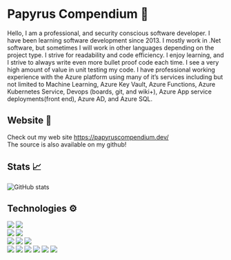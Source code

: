 # Papyrus Compendium 👋
Hello, I am a professional, and security conscious software developer. I have been learning software development since 2013. I mostly work in .Net software, but sometimes I will work in other languages depending on the project type. I strive for readability and code efficiency. I enjoy learning, and I strive to always write even more bullet proof code each time. I see a very high amount of value in unit testing my code. I have professional working experience with the Azure platform using many of it’s services including but not limited to Machine Learning, Azure Key Vault, Azure Functions, Azure Kubernetes Service, Devops (boards, git, and wiki+), Azure App service deployments(front end), Azure AD, and Azure SQL.  

## Website 🔗
Check out my web site https://papyruscompendium.dev/  
The source is also available on my github!  

## Stats 📈
![GitHub stats](https://github-readme-stats.vercel.app/api?username=PapyrusCompendium&show_icons=true&hide=contribs,prs&cache_seconds=86400&theme=nord)  

## Technologies ⚙
![](https://img.shields.io/badge/OS-Windows-informational?style=flat&logo=Windows&logoColor=white&color=2bbc8a)
![](https://img.shields.io/badge/OS-Linux-informational?style=flat&logo=Linux&logoColor=white&color=2bbc8a)  
![](https://img.shields.io/badge/Editor-VisualStudioCode-informational?style=flat&logo=Visual-Studio-Code&logoColor=white&color=2bbc8a)
![](https://img.shields.io/badge/Editor-VisualStudio-informational?style=flat&logo=Visual-Studio&logoColor=white&color=2bbc8a)  
![](https://img.shields.io/badge/Code-CSharp-informational?style=flat&logo=csharp&logoColor=white&color=2bbc8a)
![](https://img.shields.io/badge/Code-JavaScript-informational?style=flat&logo=javascript&logoColor=white&color=2bbc8a)
![](https://img.shields.io/badge/Shell-Bash-informational?style=flat&logo=gnu-bash&logoColor=white&color=2bbc8a)  
![](https://img.shields.io/badge/Tools-Azure-informational?style=flat&logo=azuredevops&logoColor=white&color=2bbc8a)
![](https://img.shields.io/badge/Tools-AzureDevops-informational?style=flat&logo=azuredevops&logoColor=white&color=2bbc8a)
![](https://img.shields.io/badge/Tools-MicrosoftSql-informational?style=flat&logo=microsoft&logoColor=white&color=2bbc8a)
![](https://img.shields.io/badge/Tools-EfCore-informational?style=flat&logo=microsoft&logoColor=white&color=2bbc8a)
![](https://img.shields.io/badge/Tools-Docker-informational?style=flat&logo=docker&logoColor=white&color=2bbc8a)
![](https://img.shields.io/badge/Tools-Kubernetes-informational?style=flat&logo=kubernetes&logoColor=white&color=2bbc8a)